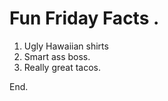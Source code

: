 <!--
.. title: My Third Post
.. slug: my-third-post
.. date: 2019-03-15 05:013:00 UTC
.. tags: fun_friday
.. category: 
.. link: 
.. description: 
.. type: text
-->

# Fun Friday Facts . 
1. Ugly Hawaiian shirts
2. Smart ass boss. 
3.  Really great tacos.

End.
